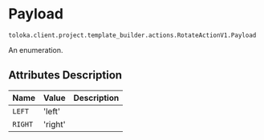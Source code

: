# Payload
`toloka.client.project.template_builder.actions.RotateActionV1.Payload`

An enumeration.

## Attributes Description

| Name | Value | Description |
| :------| :-----------| :----------| 
`LEFT`|'left'|<p></p>
`RIGHT`|'right'|<p></p>
